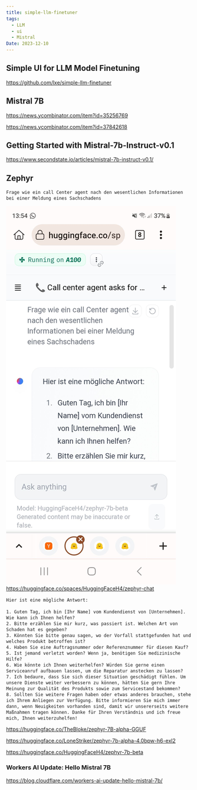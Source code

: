 ```yaml
---
title: simple-llm-finetuner
tags:
  - LLM
  - ui
  - Mistral
Date: 2023-12-10
---
```


## Simple UI for LLM Model Finetuning
<https://github.com/lxe/simple-llm-finetuner>




## Mistral 7B
<https://news.ycombinator.com/item?id=35256769>

<https://news.ycombinator.com/item?id=37842618>

## Getting Started with Mistral-7b-Instruct-v0.1
<https://www.secondstate.io/articles/mistral-7b-instruct-v0.1/>

## Zephyr 
```
Frage wie ein call Center agent nach den wesentlichen Informationen bei einer Meldung eines Sachschadens
```
![](../_asset/Screenshot_20231210_135443_Kiwi%20Browser.jpg)
<https://huggingface.co/spaces/HuggingFaceH4/zephyr-chat>

```
Hier ist eine mögliche Antwort:

1. Guten Tag, ich bin [Ihr Name] vom Kundendienst von [Unternehmen]. Wie kann ich Ihnen helfen?
2. Bitte erzählen Sie mir kurz, was passiert ist. Welchen Art von Schaden hat es gegeben?
3. Könnten Sie bitte genau sagen, wo der Vorfall stattgefunden hat und welches Produkt betroffen ist?
4. Haben Sie eine Auftragsnummer oder Referenznummer für diesen Kauf?
5. Ist jemand verletzt worden? Wenn ja, benötigen Sie medizinische Hilfe?
6. Wie könnte ich Ihnen weiterhelfen? Würden Sie gerne einen Serviceanruf aufbauen lassen, um die Reparatur anstecken zu lassen?
7. Ich bedaure, dass Sie sich dieser Situation geschädigt fühlen. Um unsere Dienste weiter verbessern zu können, hätten Sie gern Ihre Meinung zur Qualität des Produkts sowie zum Servicestand bekommen?
8. Sollten Sie weitere Fragen haben oder etwas anderes brauchen, stehe ich Ihrem Anliegen zur Verfügung. Bitte informieren Sie mich immer dann, wenn Neuigkeiten vorhanden sind, damit wir unsererseits weitere Maßnahmen tragen können. Danke für Ihren Verständnis und ich freue mich, Ihnen weiterzuhelfen!
```

<https://huggingface.co/TheBloke/zephyr-7B-alpha-GGUF>

<https://huggingface.co/LoneStriker/zephyr-7b-alpha-4.0bpw-h6-exl2>

<https://huggingface.co/HuggingFaceH4/zephyr-7b-beta>
### Workers AI Update: Hello Mistral 7B
<https://blog.cloudflare.com/workers-ai-update-hello-mistral-7b/>

